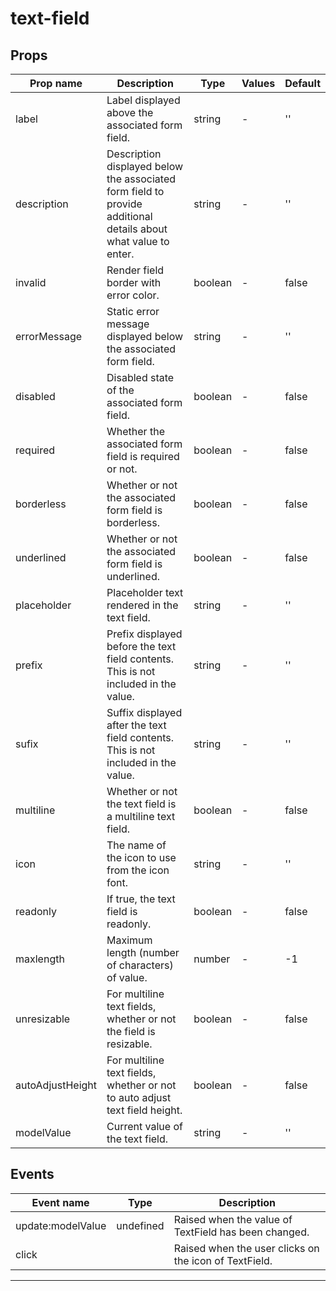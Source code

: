 # text-field

## Props

| Prop name        | Description                                                                                                    | Type    | Values | Default |
| ---------------- | -------------------------------------------------------------------------------------------------------------- | ------- | ------ | ------- |
| label            | Label displayed above the associated form field.                                                               | string  | -      | ''      |
| description      | Description displayed below the associated form field to provide additional details about what value to enter. | string  | -      | ''      |
| invalid          | Render field border with error color.                                                                          | boolean | -      | false   |
| errorMessage     | Static error message displayed below the associated form field.                                                | string  | -      | ''      |
| disabled         | Disabled state of the associated form field.                                                                   | boolean | -      | false   |
| required         | Whether the associated form field is required or not.                                                          | boolean | -      | false   |
| borderless       | Whether or not the associated form field is borderless.                                                        | boolean | -      | false   |
| underlined       | Whether or not the associated form field is underlined.                                                        | boolean | -      | false   |
| placeholder      | Placeholder text rendered in the text field.                                                                   | string  | -      | ''      |
| prefix           | Prefix displayed before the text field contents. This is not included in the value.                            | string  | -      | ''      |
| sufix            | Suffix displayed after the text field contents. This is not included in the value.                             | string  | -      | ''      |
| multiline        | Whether or not the text field is a multiline text field.                                                       | boolean | -      | false   |
| icon             | The name of the icon to use from the icon font.                                                                | string  | -      | ''      |
| readonly         | If true, the text field is readonly.                                                                           | boolean | -      | false   |
| maxlength        | Maximum length (number of characters) of value.                                                                | number  | -      | -1      |
| unresizable      | For multiline text fields, whether or not the field is resizable.                                              | boolean | -      | false   |
| autoAdjustHeight | For multiline text fields, whether or not to auto adjust text field height.                                    | boolean | -      | false   |
| modelValue       | Current value of the text field.                                                                               | string  | -      | ''      |

## Events

| Event name        | Type      | Description                                           |
| ----------------- | --------- | ----------------------------------------------------- |
| update:modelValue | undefined | Raised when the value of TextField has been changed.  |
| click             |           | Raised when the user clicks on the icon of TextField. |

---
